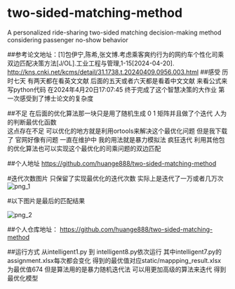 # two-sided-matching-method
A personalized ride-sharing two-sided matching decision-making method considering passenger no-show behavior

##参考论文地址：[1]包伊宁,陈希,张文博.考虑乘客爽约行为的网约车个性化司乘双边匹配决策方法[J/OL].工业工程与管理,1-15[2024-04-20].
http://kns.cnki.net/kcms/detail/31.1738.t.20240409.0956.003.html
##感受
历时七天  有两天都在看英文文献 后面的五天或者六天都是看着中文文献 来看公式来写python代码
在2024年4月20日17:07:45 终于完成了这个智慧决策的大作业
第一次感受到了博士论文的复杂度

##不足
在后面的优化算法那一块只是用了随机生成 0 1 矩阵并且做了个迭代 人为的判断最优化函数  
这点存在不足 可以优化的地方就是利用ortools来解决这个最优化问题 但是我下载了 官网好像有问题 一直在维护中
我的用法就是暴力模拟法 疯狂迭代
利用其他包的优化算法也可以实现这个最优化的司乘问题的双边匹配

##个人地址
https://github.com/huange888/two-sided-matching-method

#迭代次数图片  只保留了实现最优化的迭代次数 实际上是迭代了一万或者几万次
![png_1](https://github.com/huange888/two-sided-matching-method/assets/118048444/15f781b6-4853-4dd2-98e4-dedc6ea406e8)

#以下图片是最后的匹配结果

![png_2](https://github.com/huange888/two-sided-matching-method/assets/118048444/e81de200-e191-4dc1-ab3a-79fc5b0ce8b7)

##个人仓库地址：
https://github.com/huange888/two-sided-matching-method

##运行方式
从intelligent1.py 到 intelligent8.py依次运行
其中intelligent7.py的 assignment.xlsx每次都会变化 得到的最优值对应static/mappping_result.xlsx 为最优值674
但是算法用的是暴力随机迭代法 可以用更加高级的算法来迭代 得到最优化模型
